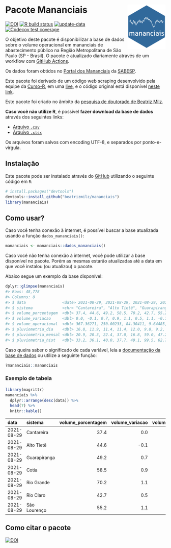 
<!-- README.md is generated from README.Rmd. Please edit that file -->

# Pacote Mananciais <img src="man/figures/hexlogo.png" align="right" width = "120px"/>

<!-- badges: start -->

[![DOI](https://zenodo.org/badge/DOI/10.5281/zenodo.4733056.svg)](https://doi.org/10.5281/zenodo.4733056)
[![R build
status](https://github.com/beatrizmilz/mananciais/workflows/R-CMD-check/badge.svg)](https://github.com/beatrizmilz/mananciais/actions)
[![update-data](https://github.com/beatrizmilz/mananciais/actions/workflows/2-update_data.yaml/badge.svg)](https://github.com/beatrizmilz/mananciais/actions/workflows/2-update_data.yaml)
[![Codecov test
coverage](https://codecov.io/gh/beatrizmilz/mananciais/branch/master/graph/badge.svg)](https://codecov.io/gh/beatrizmilz/mananciais?branch=master)
<!-- badges: end -->

O objetivo deste pacote é disponibilizar a base de dados sobre o volume
operacional em mananciais de abastecimento público na Região
Metropolitana de São Paulo (SP - Brasil). O pacote é atualizado
diariamente através de um workflow com [GitHub
Actions](https://github.com/beatrizmilz/mananciais/actions).

Os dados foram obtidos no [Portal dos
Mananciais](http://mananciais.sabesp.com.br/Situacao) da
[SABESP](http://site.sabesp.com.br/site/Default.aspx).

Este pacote foi derivado de um código web scraping desenvolvido pela
equipe da [Curso-R](https://www.curso-r.com/), em uma
[live](https://youtu.be/jvZIxrMmOcQ), e o código original está
disponível [neste
link](https://github.com/curso-r/lives/blob/master/drafts/20200730_scraper_sabesp.R).

Este pacote foi criado no âmbito da [pesquisa de doutorado de Beatriz
Milz](https://beatrizmilz.github.io/tese/).

**Caso você não utilize R**, é possível **fazer download da base de
dados** através dos seguintes links:

  - [Arquivo
    `.csv`](https://github.com/beatrizmilz/mananciais/raw/master/inst/extdata/mananciais.csv)
  - [Arquivo
    `.xlsx`](https://github.com/beatrizmilz/mananciais/blob/master/inst/extdata/mananciais.xlsx?raw=true)

Os arquivos foram salvos com encoding UTF-8, e separados por
ponto-e-vírgula.

## Instalação

Este pacote pode ser instalado através do [GitHub](https://github.com/)
utilizando o seguinte código em `R`:

``` r
# install.packages("devtools")
devtools::install_github("beatrizmilz/mananciais")
library(mananciais)
```

## Como usar?

Caso você tenha conexão à internet, é possível buscar a base atualizada
usando a função `dados_mananciais()`:

``` r
mananciais <- mananciais::dados_mananciais() 
```

Caso você não tenha conexão à internet, você pode utilizar a base
disponível no pacote. Porém as mesmas estarão atualizadas até a data em
que você instalou (ou atualizou) o pacote.

Abaixo segue um exemplo da base disponível:

``` r
dplyr::glimpse(mananciais)
#> Rows: 48,778
#> Columns: 8
#> $ data                <date> 2021-08-29, 2021-08-29, 2021-08-29, 2021-08-29, 2…
#> $ sistema             <chr> "Cantareira", "Alto Tietê", "Guarapiranga", "Cotia…
#> $ volume_porcentagem  <dbl> 37.4, 44.6, 49.2, 58.5, 70.2, 42.7, 55.2, 37.4, 44…
#> $ volume_variacao     <dbl> 0.0, -0.1, 0.7, 0.9, 1.1, 0.5, 1.1, -0.1, -0.1, 0.…
#> $ volume_operacional  <dbl> 367.36271, 250.00233, 84.30411, 9.64485, 78.75632,…
#> $ pluviometria_dia    <dbl> 16.8, 11.9, 11.4, 11.4, 12.0, 9.8, 9.2, 3.4, 3.2, …
#> $ pluviometria_mensal <dbl> 20.9, 20.3, 22.4, 37.0, 16.8, 59.0, 47.2, 4.1, 8.4…
#> $ pluviometria_hist   <dbl> 33.2, 36.1, 40.0, 37.7, 49.1, 99.5, 62.7, 33.2, 36…
```

Caso queira saber o significado de cada variável, leia a [documentação
da base de
dados](https://beatrizmilz.github.io/mananciais/reference/mananciais.html)
ou utilize a seguinte função:

``` r
?mananciais::mananciais
```

### Exemplo de tabela

``` r
library(magrittr)
mananciais %>% 
  dplyr::arrange(desc(data)) %>% 
  head(7) %>%
  knitr::kable()
```

| data       | sistema      | volume\_porcentagem | volume\_variacao | volume\_operacional | pluviometria\_dia | pluviometria\_mensal | pluviometria\_hist |
| :--------- | :----------- | ------------------: | ---------------: | ------------------: | ----------------: | -------------------: | -----------------: |
| 2021-08-29 | Cantareira   |                37.4 |              0.0 |           367.36271 |              16.8 |                 20.9 |               33.2 |
| 2021-08-29 | Alto Tietê   |                44.6 |            \-0.1 |           250.00233 |              11.9 |                 20.3 |               36.1 |
| 2021-08-29 | Guarapiranga |                49.2 |              0.7 |            84.30411 |              11.4 |                 22.4 |               40.0 |
| 2021-08-29 | Cotia        |                58.5 |              0.9 |             9.64485 |              11.4 |                 37.0 |               37.7 |
| 2021-08-29 | Rio Grande   |                70.2 |              1.1 |            78.75632 |              12.0 |                 16.8 |               49.1 |
| 2021-08-29 | Rio Claro    |                42.7 |              0.5 |             5.83419 |               9.8 |                 59.0 |               99.5 |
| 2021-08-29 | São Lourenço |                55.2 |              1.1 |            49.00148 |               9.2 |                 47.2 |               62.7 |

## Como citar o pacote

[![DOI](https://zenodo.org/badge/DOI/10.5281/zenodo.4733056.svg)](https://doi.org/10.5281/zenodo.4733056)

